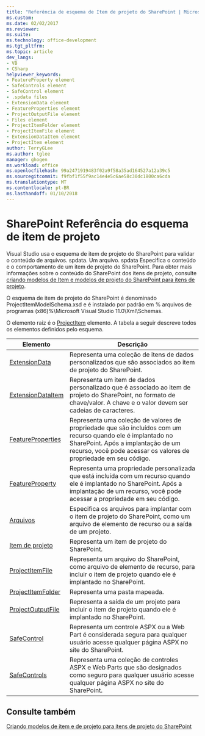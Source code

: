 ```yaml
---
title: "Referência de esquema de Item de projeto do SharePoint | Microsoft Docs"
ms.custom: 
ms.date: 02/02/2017
ms.reviewer: 
ms.suite: 
ms.technology: office-development
ms.tgt_pltfrm: 
ms.topic: article
dev_langs:
- VB
- CSharp
helpviewer_keywords:
- FeatureProperty element
- SafeControls element
- SafeControl element
- .spdata files
- ExtensionData element
- FeatureProperties element
- ProjectOutputFile element
- Files element
- ProjectItemFolder element
- ProjectItemFile element
- ExtensionDataItem element
- ProjectItem element
author: TerryGLee
ms.author: tglee
manager: ghogen
ms.workload: office
ms.openlocfilehash: 99a2471919483f02a9f58a35ad164527a12a39c5
ms.sourcegitcommit: f9fbf1f55f9ac14e4e5c6ae58c30dc1800ca6cda
ms.translationtype: MT
ms.contentlocale: pt-BR
ms.lasthandoff: 01/10/2018
---
```

# <a name="sharepoint-project-item-schema-reference"></a>SharePoint Referência do esquema de item de projeto
  Visual Studio usa o esquema de item de projeto do SharePoint para validar o conteúdo de arquivos. spdata. Um arquivo. spdata Especifica o conteúdo e o comportamento de um item de projeto do SharePoint. Para obter mais informações sobre o conteúdo do SharePoint dos itens de projeto, consulte [criando modelos de Item e modelos de projeto do SharePoint para itens de projeto](../sharepoint/creating-item-templates-and-project-templates-for-sharepoint-project-items.md).  
  
 O esquema de item de projeto do SharePoint é denominado ProjectItemModelSchema.xsd e é instalado por padrão em % arquivos de programas (x86)%\Microsoft Visual Studio 11.0\Xml\Schemas.  
  
 O elemento raiz é o [ProjectItem](../sharepoint/projectitem-element.md) elemento. A tabela a seguir descreve todos os elementos definidos pelo esquema.  
  
|Elemento|Descrição|  
|-------------|-----------------|  
|[ExtensionData](../sharepoint/extensiondata-element.md)|Representa uma coleção de itens de dados personalizados que são associados ao item de projeto do SharePoint.|  
|[ExtensionDataItem](../sharepoint/extensiondataitem-element.md)|Representa um item de dados personalizado que é associado ao item de projeto do SharePoint, no formato de chave/valor. A chave e o valor devem ser cadeias de caracteres.|  
|[FeatureProperties](../sharepoint/featureproperties-element.md)|Representa uma coleção de valores de propriedade que são incluídos com um recurso quando ele é implantado no SharePoint. Após a implantação de um recurso, você pode acessar os valores de propriedade em seu código.|  
|[FeatureProperty](../sharepoint/featureproperty-element.md)|Representa uma propriedade personalizada que está incluída com um recurso quando ele é implantado no SharePoint. Após a implantação de um recurso, você pode acessar a propriedade em seu código.|  
|[Arquivos](../sharepoint/files-element.md)|Especifica os arquivos para implantar com o item de projeto do SharePoint, como um arquivo de elemento de recurso ou a saída de um projeto.|  
|[Item de projeto](../sharepoint/projectitem-element.md)|Representa um item de projeto do SharePoint.|  
|[ProjectItemFile](../sharepoint/projectitemfile-element.md)|Representa um arquivo do SharePoint, como arquivo de elemento de recurso, para incluir o item de projeto quando ele é implantado no SharePoint.|  
|[ProjectItemFolder](../sharepoint/projectitemfolder-element.md)|Representa uma pasta mapeada.|  
|[ProjectOutputFile](../sharepoint/projectoutputfile-element.md)|Representa a saída de um projeto para incluir o item de projeto quando ele é implantado no SharePoint.|  
|[SafeControl](../sharepoint/safecontrol-element.md)|Representa um controle ASPX ou a Web Part é considerada segura para qualquer usuário acesse qualquer página ASPX no site do SharePoint.|  
|[SafeControls](../sharepoint/safecontrols-element.md)|Representa uma coleção de controles ASPX e Web Parts que são designados como seguro para qualquer usuário acesse qualquer página ASPX no site do SharePoint.|  
  
## <a name="see-also"></a>Consulte também  
 [Criando modelos de item e de projeto para itens de projeto do SharePoint](../sharepoint/creating-item-templates-and-project-templates-for-sharepoint-project-items.md)  
  
  